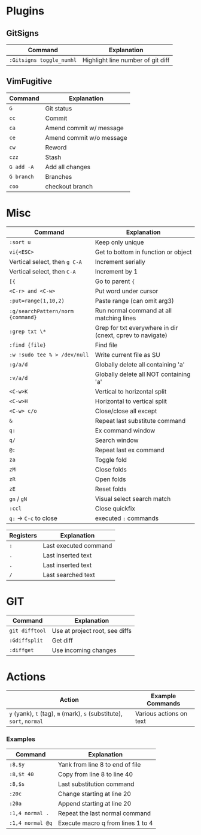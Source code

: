 # Plugins

## GitSigns

| Command                  | Explanation                       |
| ------------------------ | --------------------------------- |
| `:Gitsigns toggle_numhl` | Highlight line number of git diff |

## VimFugitive

| Command    | Explanation              |
| ---------- | ------------------------ |
| `G`        | Git status               |
| `cc`       | Commit                   |
| `ca`       | Amend commit w/ message  |
| `ce`       | Amend commit w/o message |
| `cw`       | Reword                   |
| `czz`      | Stash                    |
| `G add -A` | Add all changes          |
| `G branch` | Branches                 |
| `coo`      | checkout branch          |

# Misc

| Command                           | Explanation                                               |
| --------------------------------- | --------------------------------------------------------- |
| `:sort u`                         | Keep only unique                                          |
| `vi{<ESC>`                        | Get to bottom in function or object                       |
| Vertical select, then `g C-A`     | Increment serially                                        |
| Vertical select, then `C-A`       | Increment by 1                                            |
| `[{`                              | Go to parent `{`                                          |
| `<C-r> and <C-w>`                 | Put word under cursor                                     |
| `:put=range(1,10,2)`              | Paste range (can omit arg3)                               |
| `:g/searchPattern/norm {command}` | Run normal command at all matching lines                  |
| `:grep txt \*`                    | Grep for txt everywhere in dir (cnext, cprev to navigate) |
| `:find {file}`                    | Find file                                                 |
| `:w !sudo tee % > /dev/null`      | Write current file as SU                                  |
| `:g/a/d`                          | Globally delete all containing 'a'                        |
| `:v/a/d`                          | Globally delete all NOT containing 'a'                    |
| `<C-w>K`                          | Vertical to horizontal split                              |
| `<C-w>H`                          | Horizontal to vertical split                              |
| `<C-w> c/o`                       | Close/close all except                                    |
| `&`                               | Repeat last substitute command                            |
| `q:`                              | Ex command window                                         |
| `q/`                              | Search window                                             |
| `@:`                              | Repeat last ex command                                    |
| `za`                              | Toggle fold                                               |
| `zM`                              | Close folds                                               |
| `zR`                              | Open folds                                                |
| `zE`                              | Reset folds                                               |
| `gn` / `gN`                       | Visual select search match                                |
| `:ccl`                            | Close quickfix                                            |
| `q:` -> `C-c` to close            | executed `:` commands                                     |

| Registers | Explanation           |
| --------- | --------------------- |
| `:`       | Last executed command |
| `.`       | Last inserted text    |
| `.`       | Last inserted text    |
| `/`       | Last searched text    |

# GIT

| Command        | Explanation                    |
| -------------- | ------------------------------ |
| `git difftool` | Use at project root, see diffs |
| `:Gdiffsplit`  | Get diff                       |
| `:diffget`     | Use incoming changes           |

# Actions

| Action                                                                | Example Commands        |
| --------------------------------------------------------------------- | ----------------------- |
| `y` (yank), `t` (tag), `m` (mark), `s` (substitute), `sort`, `normal` | Various actions on text |

### Examples

| Command          | Explanation                       |
| ---------------- | --------------------------------- |
| `:8,$y`          | Yank from line 8 to end of file   |
| `:8,$t 40`       | Copy from line 8 to line 40       |
| `:8,$s`          | Last substitution command         |
| `:20c`           | Change starting at line 20        |
| `:20a`           | Append starting at line 20        |
| `:1,4 normal .`  | Repeat the last normal command    |
| `:1,4 normal @q` | Execute macro q from lines 1 to 4 |
